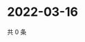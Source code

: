 # 2022-03-16

共 0 条

<!-- BEGIN WEIBO -->
<!-- 最后更新时间 Wed Mar 16 2022 10:42:45 GMT+0800 (China Standard Time) -->

<!-- END WEIBO -->
